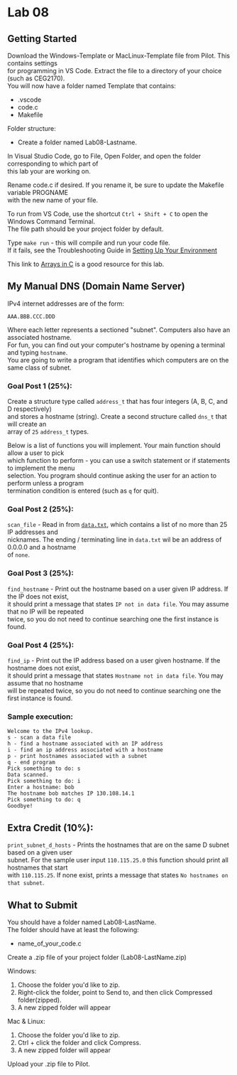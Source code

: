 # Lab 08

## Getting Started

Download the Windows-Template or MacLinux-Template file from Pilot.  This contains settings  
for programming in VS Code.  Extract the file to a directory of your choice (such as CEG2170).  
You will now have a folder named Template that contains:
* .vscode
* code.c
* Makefile

Folder structure:
* Create a folder named Lab08-Lastname.

In Visual Studio Code, go to File, Open Folder, and open the folder corresponding to which part of  
this lab your are working on.

Rename code.c if desired.  If you rename it, be sure to update the Makefile variable PROGNAME  
with the new name of your file.

To run from VS Code, use the shortcut `Ctrl + Shift + C` to open the Windows Command Terminal.  
The file path should be your project folder by default.

Type `make run` - this will compile and run your code file.  
If it fails, see the Troubleshooting Guide in [Setting Up Your Environment](https://github.com/pattonsgirl/Spring2020-CEG2170)

This link to [Arrays in C](https://www.tutorialspoint.com/cprogramming/c_arrays.htm) is a good resource for this lab.

## My Manual DNS (Domain Name Server)
IPv4 internet addresses are of the form:
```
AAA.BBB.CCC.DDD
```
Where each letter represents a sectioned "subnet".  Computers also have an associated hostname.  
For fun, you can find out your computer's hostname by opening a terminal and typing `hostname`.  
You are going to write a program that identifies which computers are on the same class of subnet.  

### Goal Post 1 (25%):
Create a structure type called `address_t` that has four integers (A, B, C, and D respectively)  
and stores a hostname (string).  Create a second structure called `dns_t` that will create an  
array of `25` `address_t` types. 

Below is a list of functions you will implement.  Your main function should allow a user to pick  
which function to perform - you can use a switch statement or if statements to implement the menu  
selection.  You program should continue asking the user for an action to perform unless a program  
termination condition is entered (such as `q` for quit).

### Goal Post 2 (25%):
`scan_file` - Read in from [`data.txt`](./data.txt), which contains a list of no more than 25 IP addresses and  
nicknames.  The ending / terminating line in `data.txt` wil be an address of 0.0.0.0 and a hostname  
of `none`.

### Goal Post 3 (25%):
`find_hostname` - Print out the hostname based on a user given IP address.  If the IP does not exist,  
it should print a message that states `IP not in data file`.  You may assume that no IP will be repeated  
twice, so you do not need to continue searching one the first instance is found.

### Goal Post 4 (25%):
`find_ip` - Print out the IP address based on a user given hostname.  If the hostname does not exist,  
it should print a message that states `Hostname not in data file`.  You may assume that no hostname  
will be repeated twice, so you do not need to continue searching one the first instance is found.

### Sample execution:
```
Welcome to the IPv4 lookup.  
s - scan a data file
h - find a hostname associated with an IP address
i - find an ip address associated with a hostname
p - print hostnames associated with a subnet
q - end program
Pick something to do: s
Data scanned.
Pick something to do: i
Enter a hostname: bob
The hostname bob matches IP 130.108.14.1
Pick something to do: q
Goodbye!

```

## Extra Credit (10%):
`print_subnet_d_hosts` - Prints the hostnames that are on the same D subnet based on a given user  
subnet.  For the sample user input `110.115.25.0` this function should print all hostnames that start  
with `110.115.25`.  If none exist, prints a message that states `No hostnames on that subnet`.

## What to Submit
You should have a folder named Lab08-LastName.  
The folder should have at least the following:
* name_of_your_code.c  

Create a .zip file of your project folder (Lab08-LastName.zip)

Windows:
1. Choose the folder you'd like to zip.
2. Right-click the folder, point to Send to, and then click Compressed folder(zipped). 
3. A new zipped folder will appear 
 
Mac & Linux:
1. Choose the folder you'd like to zip.
2. Ctrl + click the folder and click Compress. 
3. A new zipped folder will appear 

Upload your .zip file to Pilot.
